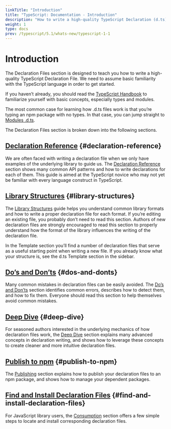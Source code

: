 ```yaml
---
linkTitle: "Introduction"
title: "TypeScript: Documentation - Introduction"
description: "How to write a high-quality TypeScript Declaration (d.ts) file"
weight: 1
type: docs
prev: /typescript/5.1/whats-new/typescript-1-1
---
```


# Introduction

The Declaration Files section is designed to teach you how to write a high-quality TypeScript Declaration File. We need to assume basic familiarity with the TypeScript language in order to get started.

If you haven’t already, you should read the [TypeScript Handbook](/typescript/5.1/handbook/the-basics)
to familiarize yourself with basic concepts, especially types and modules.

The most common case for learning how .d.ts files work is that you’re typing an npm package with no types.
In that case, you can jump straight to [Modules .d.ts](/typescript/5.1/declaration-files/d-ts-templates/modules-d-ts).

The Declaration Files section is broken down into the following sections.

## [Declaration Reference](/typescript/5.1/declaration-files/declaration-reference) {#declaration-reference}

We are often faced with writing a declaration file when we only have examples of the underlying library to guide us.
The [Declaration Reference](/typescript/5.1/declaration-files/declaration-reference) section shows many common API patterns and how to write declarations for each of them.
This guide is aimed at the TypeScript novice who may not yet be familiar with every language construct in TypeScript.

## [Library Structures](/typescript/5.1/declaration-files/library-structures) {#library-structures}

The [Library Structures](/typescript/5.1/declaration-files/library-structures) guide helps you understand common library formats and how to write a proper declaration file for each format.
If you’re editing an existing file, you probably don’t need to read this section.
Authors of new declaration files are strongly encouraged to read this section to properly understand how the format of the library influences the writing of the declaration file.

In the Template section you’ll find a number of declaration files that serve as a useful starting point
when writing a new file. If you already know what your structure is, see the d.ts Template section in the sidebar.

## [Do’s and Don’ts](/typescript/5.1/declaration-files/dos-and-donts) {#dos-and-donts}

Many common mistakes in declaration files can be easily avoided.
The [Do’s and Don’ts](/typescript/5.1/declaration-files/dos-and-donts) section identifies common errors,
describes how to detect them,
and how to fix them.
Everyone should read this section to help themselves avoid common mistakes.

## [Deep Dive](/typescript/5.1/declaration-files/deep-dive) {#deep-dive}

For seasoned authors interested in the underlying mechanics of how declaration files work,
the [Deep Dive](/typescript/5.1/declaration-files/deep-dive) section explains many advanced concepts in declaration writing,
and shows how to leverage these concepts to create cleaner and more intuitive declaration files.

## [Publish to npm](/typescript/5.1/declaration-files/publishing) {#publish-to-npm}

The [Publishing](/typescript/5.1/declaration-files/publishing) section explains how to publish your declaration files to an npm package, and shows how to manage your dependent packages.

## [Find and Install Declaration Files](/typescript/5.1/declaration-files/consumption) {#find-and-install-declaration-files}

For JavaScript library users, the [Consumption](/typescript/5.1/declaration-files/consumption) section offers a few simple steps to locate and install corresponding declaration files.
